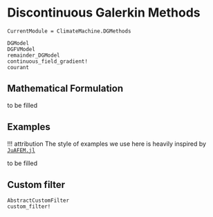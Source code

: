 # Discontinuous Galerkin Methods

```@meta
CurrentModule = ClimateMachine.DGMethods
```

```@docs
DGModel
DGFVModel
remainder_DGModel
continuous_field_gradient!
courant
```

## Mathematical Formulation

to be filled

## Examples

!!! attribution
    The style of examples we use here is heavily inspired by
    [`JuAFEM.jl`](https://github.com/KristofferC/JuAFEM.jl)

to be filled

## Custom filter

```@docs
AbstractCustomFilter
custom_filter!
```
